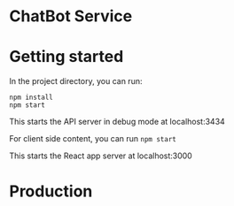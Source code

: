 # ChatBot Service

# Getting started
In the project directory, you can run:
```
npm install
npm start
```

This starts the API server in debug mode at localhost:3434


For client side content, you can run
`npm start`

This starts the React app server at localhost:3000


# Production
